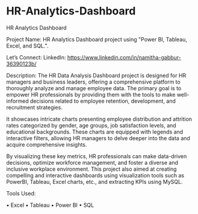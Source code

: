 # HR-Analytics-Dashboard
HR Analytics Dashboard

Project Name:
HR Analytics Dashboard project using "Power BI, Tableau, Excel, and SQL.".

Let’s Connect:
LinkedIn:  https://www.linkedin.com/in/namitha-gabbur-36390123b/

Description:
The HR Data Analysis Dashboard project is designed for HR managers and business leaders, offering a comprehensive platform to thoroughly analyze and manage employee data. The primary goal is to empower HR professionals by providing them with the tools to make well-informed decisions related to employee retention, development, and recruitment strategies.

It showcases intricate charts presenting employee distribution and attrition rates categorized by gender, age groups, job satisfaction levels, and educational backgrounds. These charts are equipped with legends and interactive filters, allowing HR managers to delve deeper into the data and acquire comprehensive insights.

By visualizing these key metrics, HR professionals can make data-driven decisions, optimize workforce management, and foster a diverse and inclusive workplace environment.
This project also aimed at creating compelling and interactive dashboards using visualization tools such as PowerBI, Tableau, Excel charts, etc., and extracting KPIs using MySQL.


Tools Used:

•	Excel
•	Tableau
•	Power BI
•	SQL

